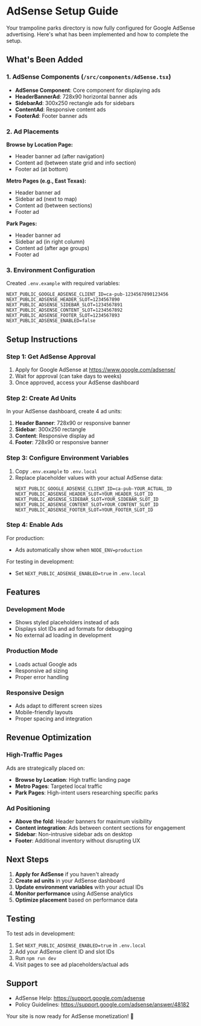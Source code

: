 # AdSense Setup Guide

Your trampoline parks directory is now fully configured for Google AdSense advertising. Here's what has been implemented and how to complete the setup.

## What's Been Added

### 1. AdSense Components (`/src/components/AdSense.tsx`)
- **AdSense Component**: Core component for displaying ads
- **HeaderBannerAd**: 728x90 horizontal banner ads
- **SidebarAd**: 300x250 rectangle ads for sidebars
- **ContentAd**: Responsive content ads
- **FooterAd**: Footer banner ads

### 2. Ad Placements
**Browse by Location Page:**
- Header banner ad (after navigation)
- Content ad (between state grid and info section)
- Footer ad (at bottom)

**Metro Pages (e.g., East Texas):**
- Header banner ad
- Sidebar ad (next to map)
- Content ad (between sections)
- Footer ad

**Park Pages:**
- Header banner ad
- Sidebar ad (in right column)
- Content ad (after age groups)
- Footer ad

### 3. Environment Configuration
Created `.env.example` with required variables:
```
NEXT_PUBLIC_GOOGLE_ADSENSE_CLIENT_ID=ca-pub-1234567890123456
NEXT_PUBLIC_ADSENSE_HEADER_SLOT=1234567890
NEXT_PUBLIC_ADSENSE_SIDEBAR_SLOT=1234567891
NEXT_PUBLIC_ADSENSE_CONTENT_SLOT=1234567892
NEXT_PUBLIC_ADSENSE_FOOTER_SLOT=1234567893
NEXT_PUBLIC_ADSENSE_ENABLED=false
```

## Setup Instructions

### Step 1: Get AdSense Approval
1. Apply for Google AdSense at https://www.google.com/adsense/
2. Wait for approval (can take days to weeks)
3. Once approved, access your AdSense dashboard

### Step 2: Create Ad Units
In your AdSense dashboard, create 4 ad units:
1. **Header Banner**: 728x90 or responsive banner
2. **Sidebar**: 300x250 rectangle
3. **Content**: Responsive display ad
4. **Footer**: 728x90 or responsive banner

### Step 3: Configure Environment Variables
1. Copy `.env.example` to `.env.local`
2. Replace placeholder values with your actual AdSense data:
   ```
   NEXT_PUBLIC_GOOGLE_ADSENSE_CLIENT_ID=ca-pub-YOUR_ACTUAL_ID
   NEXT_PUBLIC_ADSENSE_HEADER_SLOT=YOUR_HEADER_SLOT_ID
   NEXT_PUBLIC_ADSENSE_SIDEBAR_SLOT=YOUR_SIDEBAR_SLOT_ID
   NEXT_PUBLIC_ADSENSE_CONTENT_SLOT=YOUR_CONTENT_SLOT_ID
   NEXT_PUBLIC_ADSENSE_FOOTER_SLOT=YOUR_FOOTER_SLOT_ID
   ```

### Step 4: Enable Ads
For production:
- Ads automatically show when `NODE_ENV=production`

For testing in development:
- Set `NEXT_PUBLIC_ADSENSE_ENABLED=true` in `.env.local`

## Features

### Development Mode
- Shows styled placeholders instead of ads
- Displays slot IDs and ad formats for debugging
- No external ad loading in development

### Production Mode
- Loads actual Google ads
- Responsive ad sizing
- Proper error handling

### Responsive Design
- Ads adapt to different screen sizes
- Mobile-friendly layouts
- Proper spacing and integration

## Revenue Optimization

### High-Traffic Pages
Ads are strategically placed on:
- **Browse by Location**: High traffic landing page
- **Metro Pages**: Targeted local traffic
- **Park Pages**: High-intent users researching specific parks

### Ad Positioning
- **Above the fold**: Header banners for maximum visibility
- **Content integration**: Ads between content sections for engagement
- **Sidebar**: Non-intrusive sidebar ads on desktop
- **Footer**: Additional inventory without disrupting UX

## Next Steps

1. **Apply for AdSense** if you haven't already
2. **Create ad units** in your AdSense dashboard
3. **Update environment variables** with your actual IDs
4. **Monitor performance** using AdSense analytics
5. **Optimize placement** based on performance data

## Testing

To test ads in development:
1. Set `NEXT_PUBLIC_ADSENSE_ENABLED=true` in `.env.local`
2. Add your AdSense client ID and slot IDs
3. Run `npm run dev`
4. Visit pages to see ad placeholders/actual ads

## Support

- AdSense Help: https://support.google.com/adsense
- Policy Guidelines: https://support.google.com/adsense/answer/48182

Your site is now ready for AdSense monetization! 🎉